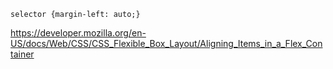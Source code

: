 ```
selector {margin-left: auto;}
```

https://developer.mozilla.org/en-US/docs/Web/CSS/CSS_Flexible_Box_Layout/Aligning_Items_in_a_Flex_Container

